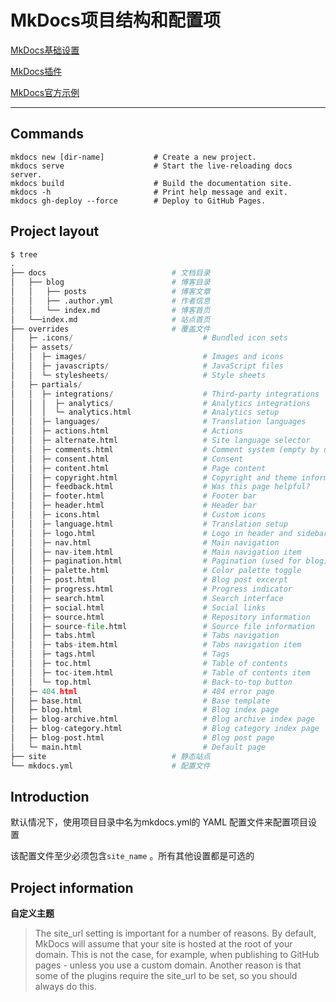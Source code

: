 # MkDocs项目结构和配置项

[MkDocs基础设置](https://squidfunk.github.io/mkdocs-material/setup/)

[MkDocs插件](https://squidfunk.github.io/mkdocs-material/plugins/)

[MkDocs官方示例](https://squidfunk.github.io/mkdocs-material/reference/)

-----

## Commands

```
mkdocs new [dir-name]           # Create a new project.
mkdocs serve                    # Start the live-reloading docs server.
mkdocs build                    # Build the documentation site.
mkdocs -h                       # Print help message and exit.
mkdocs gh-deploy --force        # Deploy to GitHub Pages.
```

## Project layout
```python title='Structure Tree' 
$ tree
.
├── docs                            # 文档目录
│   ├── blog                        # 博客目录
│   │   ├── posts                   # 博客文章
│   │   ├── .author.yml             # 作者信息
│   │   └── index.md                # 博客首页
│   └──index.md                     # 站点首页
├── overrides                       # 覆盖文件
│   ├─ .icons/                             # Bundled icon sets
│   ├─ assets/
│   │  ├─ images/                          # Images and icons
│   │  ├─ javascripts/                     # JavaScript files
│   │  └─ stylesheets/                     # Style sheets
│   ├─ partials/
│   │  ├─ integrations/                    # Third-party integrations
│   │  │  ├─ analytics/                    # Analytics integrations
│   │  │  └─ analytics.html                # Analytics setup
│   │  ├─ languages/                       # Translation languages
│   │  ├─ actions.html                     # Actions
│   │  ├─ alternate.html                   # Site language selector
│   │  ├─ comments.html                    # Comment system (empty by default)
│   │  ├─ consent.html                     # Consent
│   │  ├─ content.html                     # Page content
│   │  ├─ copyright.html                   # Copyright and theme information
│   │  ├─ feedback.html                    # Was this page helpful?
│   │  ├─ footer.html                      # Footer bar
│   │  ├─ header.html                      # Header bar
│   │  ├─ icons.html                       # Custom icons
│   │  ├─ language.html                    # Translation setup
│   │  ├─ logo.html                        # Logo in header and sidebar
│   │  ├─ nav.html                         # Main navigation
│   │  ├─ nav-item.html                    # Main navigation item
│   │  ├─ pagination.html                  # Pagination (used for blog)
│   │  ├─ palette.html                     # Color palette toggle
│   │  ├─ post.html                        # Blog post excerpt
│   │  ├─ progress.html                    # Progress indicator
│   │  ├─ search.html                      # Search interface
│   │  ├─ social.html                      # Social links
│   │  ├─ source.html                      # Repository information
│   │  ├─ source-file.html                 # Source file information
│   │  ├─ tabs.html                        # Tabs navigation
│   │  ├─ tabs-item.html                   # Tabs navigation item
│   │  ├─ tags.html                        # Tags
│   │  ├─ toc.html                         # Table of contents
│   │  ├─ toc-item.html                    # Table of contents item
│   │  └─ top.html                         # Back-to-top button
│   ├─ 404.html                            # 404 error page
│   ├─ base.html                           # Base template
│   ├─ blog.html                           # Blog index page
│   ├─ blog-archive.html                   # Blog archive index page
│   ├─ blog-category.html                  # Blog category index page
│   ├─ blog-post.html                      # Blog post page
│   └─ main.html                           # Default page
├── site                            # 静态站点
└── mkdocs.yml                      # 配置文件
```

## Introduction

默认情况下，使用项目目录中名为mkdocs.yml的 YAML 配置文件来配置项目设置

该配置文件至少必须包含`site_name` 。所有其他设置都是可选的

## Project information

**自定义主题**



> The site_url setting is important for a number of reasons. By default, MkDocs will assume that your site is hosted at the root of your domain. This is not the case, for example, when publishing to GitHub pages - unless you use a custom domain. Another reason is that some of the plugins require the site_url to be set, so you should always do this.

